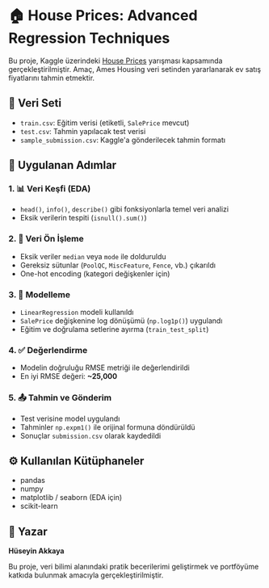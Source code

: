 # 🏠 House Prices: Advanced Regression Techniques

Bu proje, Kaggle üzerindeki [House Prices](https://www.kaggle.com/competitions/house-prices-advanced-regression-techniques) yarışması kapsamında gerçekleştirilmiştir. Amaç, Ames Housing veri setinden yararlanarak ev satış fiyatlarını tahmin etmektir.

## 📁 Veri Seti

- `train.csv`: Eğitim verisi (etiketli, `SalePrice` mevcut)
- `test.csv`: Tahmin yapılacak test verisi
- `sample_submission.csv`: Kaggle'a gönderilecek tahmin formatı

## 🔧 Uygulanan Adımlar

### 1. 📊 Veri Keşfi (EDA)
- `head()`, `info()`, `describe()` gibi fonksiyonlarla temel veri analizi
- Eksik verilerin tespiti (`isnull().sum()`)

### 2. 🧼 Veri Ön İşleme
- Eksik veriler `median` veya `mode` ile dolduruldu
- Gereksiz sütunlar (`PoolQC`, `MiscFeature`, `Fence`, vb.) çıkarıldı
- One-hot encoding (kategori değişkenler için)

### 3. 🧠 Modelleme
- `LinearRegression` modeli kullanıldı
- `SalePrice` değişkenine log dönüşümü (`np.log1p()`) uygulandı
- Eğitim ve doğrulama setlerine ayırma (`train_test_split`)

### 4. ✅ Değerlendirme
- Modelin doğruluğu RMSE metriği ile değerlendirildi
- En iyi RMSE değeri: **~25,000**

### 5. 📤 Tahmin ve Gönderim
- Test verisine model uygulandı
- Tahminler `np.expm1()` ile orijinal formuna döndürüldü
- Sonuçlar `submission.csv` olarak kaydedildi

## ⚙️ Kullanılan Kütüphaneler

- pandas
- numpy
- matplotlib / seaborn (EDA için)
- scikit-learn

## 👤 Yazar

**Hüseyin Akkaya**

Bu proje, veri bilimi alanındaki pratik becerilerimi geliştirmek ve portföyüme katkıda bulunmak amacıyla gerçekleştirilmiştir.
